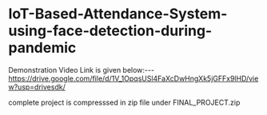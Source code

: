 # IoT-Based-Attendance-System-using-face-detection-during-pandemic

Demonstration Video Link is given below:---
https://drive.google.com/file/d/1V_1OpqsUSl4FaXcDwHngXk5jGFFx9lHD/view?usp=drivesdk/ 

complete project is compresssed in zip file under FINAL_PROJECT.zip



